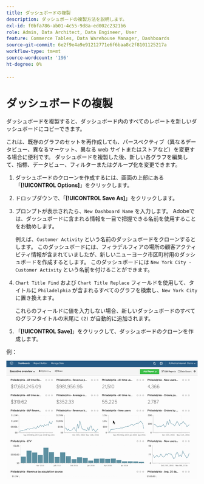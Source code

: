 ```yaml
---
title: ダッシュボードの複製
description: ダッシュボードの複製方法を説明します。
exl-id: f0bfa786-ab01-4c55-9d8a-ed002c2321b6
role: Admin, Data Architect, Data Engineer, User
feature: Commerce Tables, Data Warehouse Manager, Dashboards
source-git-commit: 6e2f9e4a9e91212771e6f6baa8c2f8101125217a
workflow-type: tm+mt
source-wordcount: '196'
ht-degree: 0%

---
```


# ダッシュボードの複製

ダッシュボードを複製すると、ダッシュボード内のすべてのレポートを新しいダッシュボードにコピーできます。

これは、既存のグラフのセットを再作成しても、パースペクティブ（異なるデータビュー、異なるマーケット、異なる web サイトまたはストアなど）を変更する場合に便利です。 ダッシュボードを複製した後、新しい各グラフを編集して、指標、データビュー、フィルターまたはグループ化を変更できます。

1. ダッシュボードのクローンを作成するには、画面の上部にある「**[!UICONTROL Options]**」をクリックします。

1. ドロップダウンで、「**[!UICONTROL Save As]**」をクリックします。

1. プロンプトが表示されたら、`New Dashboard Name` を入力します。 Adobeでは、ダッシュボードに含まれる情報を一目で把握できる名前を使用することをお勧めします。

   例えば、`Customer Activity` という名前のダッシュボードをクローンするとします。 このダッシュボードには、フィラデルフィアの場所の顧客アクティビティ情報が含まれていましたが、新しいニューヨーク市区町村用のダッシュボードを作成するとします。 このダッシュボードには `New York City - Customer Activity` という名前を付けることができます。

1. `Chart Title Find` および `Chart Title Replace` フィールドを使用して、タイトルに `Philadelphia` が含まれるすべてのグラフを検索し、`New York City` に置き換えます。

   これらのフィールドに値を入力しない場合、新しいダッシュボードのすべてのグラフタイトルの末尾に `(2)` が自動的に追加されます。

1. 「**[!UICONTROL Save]**」をクリックして、ダッシュボードのクローンを作成します。

例：

![ ダッシュボードの複製 ](../../assets/datgif.gif)
